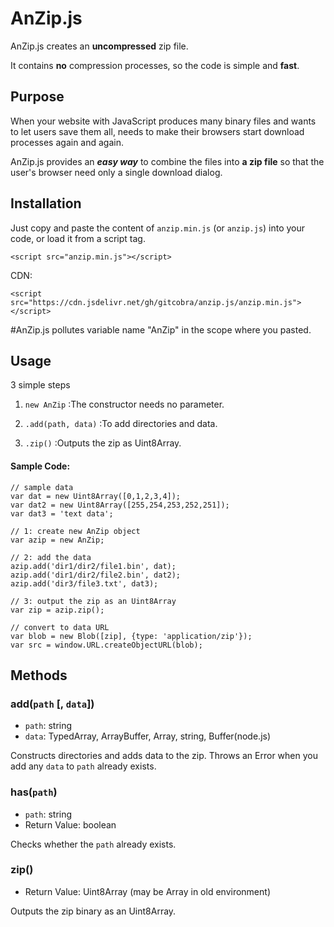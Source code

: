 # AnZip.js
AnZip.js creates an **uncompressed** zip file.

It contains **no** compression processes, so the code is simple and **fast**.
## Purpose
When your website with JavaScript produces many binary files and wants to let users save them all, needs to make their browsers start download processes again and again.

AnZip.js provides an ***easy way*** to combine the files into **a zip file** so that the user's browser need only a single download dialog.

## Installation
Just copy and paste the content of `anzip.min.js` (or `anzip.js`) into your code, or load it from a script tag.


```
<script src="anzip.min.js"></script>
```
CDN:
```
<script src="https://cdn.jsdelivr.net/gh/gitcobra/anzip.js/anzip.min.js"></script>
```
#AnZip.js pollutes variable name "AnZip" in the scope where you pasted.

## Usage
3 simple steps

1. `new AnZip` :The constructor needs no parameter.

1. `.add(path, data)` :To add directories and data.

1. `.zip()` :Outputs the zip as Uint8Array.

#### Sample Code:
```
// sample data
var dat = new Uint8Array([0,1,2,3,4]);
var dat2 = new Uint8Array([255,254,253,252,251]);
var dat3 = 'text data';

// 1: create new AnZip object
var azip = new AnZip;

// 2: add the data
azip.add('dir1/dir2/file1.bin', dat);
azip.add('dir1/dir2/file2.bin', dat2);
azip.add('dir3/file3.txt', dat3);

// 3: output the zip as an Uint8Array
var zip = azip.zip();

// convert to data URL
var blob = new Blob([zip], {type: 'application/zip'});
var src = window.URL.createObjectURL(blob);
```

## Methods
### add(`path` [, `data`])
- `path`: string
- `data`: TypedArray, ArrayBuffer, Array, string, Buffer(node.js)

Constructs directories and adds data to the zip. Throws an Error when you add any `data` to `path` already exists.
### has(`path`)
- `path`: string
- Return Value: boolean

Checks whether the `path` already exists.

### zip()
- Return Value: Uint8Array (may be Array in old environment)

Outputs the zip binary as an Uint8Array.
